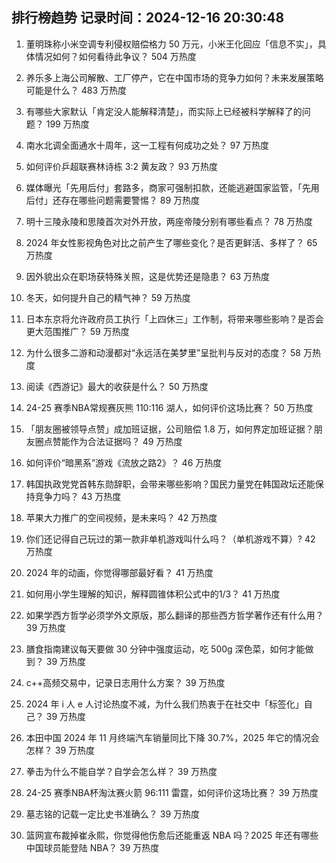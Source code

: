 
## 排行榜趋势 记录时间：2024-12-16 20:30:48
  
  1. 董明珠称小米空调专利侵权赔偿格力 50 万元，小米王化回应「信息不实」，具体情况如何？如何看待此争议？ 504 万热度
    
  2. 养乐多上海公司解散、工厂停产，它在中国市场的竞争力如何？未来发展策略可能是什么？ 483 万热度
    
  3. 有哪些大家默认「肯定没人能解释清楚」，而实际上已经被科学解释了的问题？ 199 万热度
    
  4. 南水北调全面通水十周年，这一工程有何成功之处？ 97 万热度
    
  5. 如何评价乒超联赛林诗栋 3:2 黄友政？ 93 万热度
    
  6. 媒体曝光「先用后付」套路多，商家可强制扣款，还能逃避国家监管，「先用后付」还存在哪些问题需要警惕？ 89 万热度
    
  7. 明十三陵永陵和思陵首次对外开放，两座帝陵分别有哪些看点？ 78 万热度
    
  8. 2024 年女性影视角色对比之前产生了哪些变化？是否更鲜活、多样了？ 65 万热度
    
  9. 因外貌出众在职场获特殊关照，这是优势还是隐患？ 63 万热度
    
  10. 冬天，如何提升自己的精气神？ 59 万热度
    
  11. 日本东京将允许政府员工执行「上四休三」工作制，将带来哪些影响？是否会更大范围推广？ 59 万热度
    
  12. 为什么很多二游和动漫都对“永远活在美梦里”呈批判与反对的态度？ 58 万热度
    
  13. 阅读《西游记》最大的收获是什么？ 50 万热度
    
  14. 24-25 赛季NBA常规赛灰熊 110:116 湖人，如何评价这场比赛？ 50 万热度
    
  15. 「朋友圈被领导点赞」成加班证据，公司赔偿 1.8 万，如何界定加班证据？朋友圈点赞能作为合法证据吗？ 49 万热度
    
  16. 如何评价“暗黑系”游戏《流放之路2》？ 46 万热度
    
  17. 韩国执政党党首韩东勋辞职，会带来哪些影响？国民力量党在韩国政坛还能保持竞争力吗？ 43 万热度
    
  18. 苹果大力推广的空间视频，是未来吗？ 42 万热度
    
  19. 你们还记得自己玩过的第一款非单机游戏叫什么吗？（单机游戏不算）? 42 万热度
    
  20. 2024 年的动画，你觉得哪部最好看？ 41 万热度
    
  21. 如何用小学生理解的知识，解释圆锥体积公式中的1/3？ 41 万热度
    
  22. 如果学西方哲学必须学外文原版，那么翻译的那些西方哲学著作还有什么用？ 39 万热度
    
  23. 膳食指南建议每天要做 30 分钟中强度运动，吃 500g 深色菜，如何才能做到？ 39 万热度
    
  24. c++高频交易中，记录日志用什么方案？ 39 万热度
    
  25. 2024 年 i 人 e 人讨论热度不减，为什么我们热衷于在社交中「标签化」自己？ 39 万热度
    
  26. 本田中国 2024 年 11 月终端汽车销量同比下降 30.7%，2025 年它的情况会怎样？ 39 万热度
    
  27. 拳击为什么不能自学？自学会怎么样？ 39 万热度
    
  28. 24-25 赛季NBA杯淘汰赛火箭 96:111 雷霆，如何评价这场比赛？ 39 万热度
    
  29. 墓志铭的记载一定比史书准确么？ 39 万热度
    
  30. 篮网宣布裁掉崔永熙，你觉得他伤愈后还能重返 NBA 吗？2025 年还有哪些中国球员能登陆 NBA？ 39 万热度
    